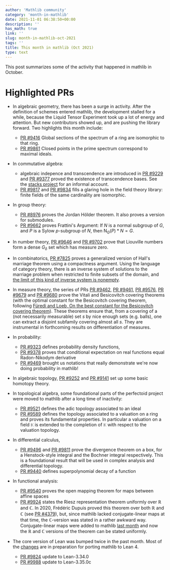 ```yaml
---
author: 'Mathlib community'
category: 'month-in-mathlib'
date: 2021-11-01 06:38:50+00:00
description: ''
has_math: true
link: ''
slug: month-in-mathlib-oct-2021
tags: ''
title: This month in mathlib (Oct 2021)
type: text
---
```


This post summarizes some of the activity that happened in mathlib in October.

<!-- TEASER_END -->

# Highlighted PRs

* In algebraic geometry, there has been a surge in activity.
  After the definition of schemes entered mathlib, the development stalled for a while,
  because the Liquid Tensor Experiment took up a lot of energy and attention.
  But new contributors showed up, and are pushing the library forward.
  Two highlights this month include:
     - [PR #9416](https://github.com/leanprover-community/mathlib/pull/9416) Global sections of the spectrum of a ring are isomorphic to that ring.
     - [PR #9861](https://github.com/leanprover-community/mathlib/pull/9861) Closed points in the prime spectrum correspond to maximal ideals.
* In commutative algebra:
     - algebraic indepence and transcendence are introduced in 
    [PR #9229](https://github.com/leanprover-community/mathlib/pull/9229) and 
    [PR #9377](https://github.com/leanprover-community/mathlib/pull/9377) proved
    the existence of transcendence bases. 
    See the [stacks project](https://stacks.math.columbia.edu/tag/030D) for an informal account.
     - [PR #9817](https://github.com/leanprover-community/mathlib/pull/9817) and [PR #9834](https://github.com/leanprover-community/mathlib/pull/9834)
    fills a glaring hole in the field theory library: finite fields of the same cardinality are isomorphic.

* In group theory:
     - [PR #8976](https://github.com/leanprover-community/mathlib/pull/8976) proves the Jordan Hölder theorem. It also proves a version for submodules.
     - [PR #9662](https://github.com/leanprover-community/mathlib/pull/9662)
    proves Frattini's Argument: If $N$ is a normal subgroup of $G$, and $P$ is
    a Sylow $p$-subgroup of $N$, then $\text{N}_G(P)*N=G$.
* In number theory, [PR #9646](https://github.com/leanprover-community/mathlib/pull/9646) and 
  [PR #9702](https://github.com/leanprover-community/mathlib/pull/9702) prove that Liouville numbers form a dense $G_δ$ set which has measure zero.
* In combinatorics, [PR #7825](https://github.com/leanprover-community/mathlib/pull/7825) proves a
  generalized version of Hall's marriage theorem using a compactness argument.
  Using the language of category theory, there is an inverse system of solutions to the marriage problem when restricted to finite subsets of the domain,
  and [the limit of this kind of inverse system is nonempty](https://leanprover-community.github.io/mathlib_docs/topology/category/Top/limits.html#nonempty_sections_of_fintype_inverse_system).
* In measure theory, the series of PRs [PR #9462](https://github.com/leanprover-community/mathlib/pull/9462),
  [PR #9461](https://github.com/leanprover-community/mathlib/pull/9461),
  [PR #9576](https://github.com/leanprover-community/mathlib/pull/9576),
  [PR #9679](https://github.com/leanprover-community/mathlib/pull/9679) and
  [PR #9680](https://github.com/leanprover-community/mathlib/pull/9680)
  prove the Vitali and Besicovitch covering theorems (with
  the optimal constant for the Besicovitch covering theorem, following 
  [Füredi and Loeb, On the best constant for the Besicovitch covering theorem](https://www.jstor.org/stable/2161215)).
  These theorems ensure that, from a covering of a (not necessarily measurable)
  set $s$ by nice enough sets (e.g. balls), one can extract a disjoint subfamily
  covering almost all $s$. They are instrumental in forthcoming results on
  differentiation of measures.
* In probability:
     - [PR #9323](https://github.com/leanprover-community/mathlib/pull/9323) defines probability density functions, 
     - [PR #9378](https://github.com/leanprover-community/mathlib/pull/9378) proves that conditional expectation on real functions equal Radon-Nikodym derivative
     - [PR #9469](https://github.com/leanprover-community/mathlib/pull/9469) brought us notations that really demonstrate we're now doing probability in mathlib!
* In algebraic topology, [PR #9252](https://github.com/leanprover-community/mathlib/pull/9252) and
  [PR #9141](https://github.com/leanprover-community/mathlib/pull/9141) set up some basic homotopy theory.
* In topological algebra, some foundational parts of the perfectoid project were moved to mathlib after a long time of inactivity:
     - [PR #9521](https://github.com/leanprover-community/mathlib/pull/9521) defines the adic topology associated to an ideal
     - [PR #9589](https://github.com/leanprover-community/mathlib/pull/9589) defines the topology associated to a valuation on a ring and proves its fundamental properties. In particular a valuation on a field `𝕂` is extended to the completion of `𝕂` with respect to the valuation topology.

* In differential calculus, 
     - [PR #9496](https://github.com/leanprover-community/mathlib/pull/9496) and [PR #9811](https://github.com/leanprover-community/mathlib/pull/9811) prove the divergence theorem on a box, for a Henstock-style integral and the Bochner integral respectively. This is a foundational result that will be used in complex analysis and differential topology.
     - [PR #9440](https://github.com/leanprover-community/mathlib/pull/9440) defines superpolynomial decay of a function
* In functional analysis:
     - [PR #9540](https://github.com/leanprover-community/mathlib/pull/9540) proves the open mapping theorem for maps between affine spaces
     - [PR #9924](https://github.com/leanprover-community/mathlib/pull/9924)
       states the Riesz representation theorem uniformly over $ℝ$ and $ℂ$. In
       2020, Frédéric Dupuis proved this theorem over both $ℝ$ and $ℂ$ (see [PR
       #4379](https://github.com/leanprover-community/mathlib/pull/4379)),
       but, since mathlib lacked conjugate-linear maps at that time,
       the $ℂ$-version was stated in a rather awkward way.
       Conjugate-linear maps were added to mathlib [last month](../month-in-mathlib-sep-2021/) and now the $ℝ$ and $ℂ$ versions of the theorem can be stated uniformly.


* The core version of Lean was bumped twice in the past month.
  Most of the [changes](https://github.com/leanprover-community/lean/blob/master/doc/changes.md#3350c-28-october-2021)
  are in preparation for porting mathlib to Lean 4.
     - [PR #9824](https://github.com/leanprover-community/mathlib/pull/9824) update to Lean-3.34.0
     - [PR #9988](https://github.com/leanprover-community/mathlib/pull/9988) update to Lean-3.35.0c





